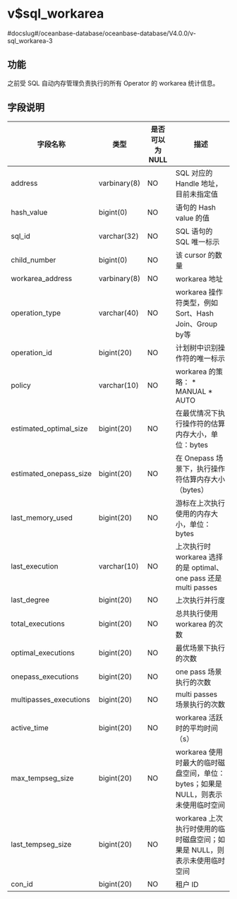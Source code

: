 v$sql_workarea 
===================================
#docslug#/oceanbase-database/oceanbase-database/V4.0.0/v-sql_workarea-3


功能 
-----------

之前受 SQL 自动内存管理负责执行的所有 Operator 的 workarea 统计信息。

字段说明 
-------------



|        **字段名称**        |    **类型**    | **是否可以为 NULL** |                                                                **描述**                                                                 |
|------------------------|--------------|----------------|---------------------------------------------------------------------------------------------------------------------------------------|
| address                | varbinary(8) | NO             | SQL 对应的 Handle 地址，目前未指定值                                                                                                              |
| hash_value             | bigint(0)    | NO             | 语句的 Hash value 的值                                                                                                                     |
| sql_id                 | varchar(32)  | NO             | SQL 语句的 SQL 唯一标示                                                                                                                      |
| child_number           | bigint(0)    | NO             | 该 cursor 的数量                                                                                                                          |
| workarea_address       | varbinary(8) | NO             | workarea 地址                                                                                                                           |
| operation_type         | varchar(40)  | NO             | workarea 操作符类型，例如 Sort、Hash Join、Group by等                                                                                            |
| operation_id           | bigint(20)   | NO             | 计划树中识别操作符的唯一标示                                                                                                                        |
| policy                 | varchar(10)  | NO             | workarea 的策略： * MANUAL   * AUTO    |
| estimated_optimal_size | bigint(20)   | NO             | 在最优情况下执行操作符的估算内存大小，单位：bytes                                                                                                           |
| estimated_onepass_size | bigint(20)   | NO             | 在 Onepass 场景下，执行操作符估算内存大小（bytes）                                                                                                      |
| last_memory_used       | bigint(20)   | NO             | 游标在上次执行使用的内存大小，单位：bytes                                                                                                               |
| last_execution         | varchar(10)  | NO             | 上次执行时 workarea 选择的是 optimal、one pass 还是 multi passes                                                                                  |
| last_degree            | bigint(20)   | NO             | 上次执行并行度                                                                                                                               |
| total_executions       | bigint(20)   | NO             | 总共执行使用 workarea 的次数                                                                                                                   |
| optimal_executions     | bigint(20)   | NO             | 最优场景下执行的次数                                                                                                                            |
| onepass_executions     | bigint(20)   | NO             | one pass 场景执行的次数                                                                                                                      |
| multipasses_executions | bigint(20)   | NO             | multi passes 场景执行的次数                                                                                                                  |
| active_time            | bigint(20)   | NO             | workarea 活跃时的平均时间（s）                                                                                                                  |
| max_tempseg_size       | bigint(20)   | NO             | workarea 使用时最大的临时磁盘空间，单位：bytes；如果是 NULL，则表示未使用临时空间                                                                                    |
| last_tempseg_size      | bigint(20)   | NO             | workarea 上次执行时使用的临时磁盘空间；如果是 NULL，则表示未使用临时空间                                                                                           |
| con_id                 | bigint(20)   | NO             | 租户 ID                                                                                                                                 |



